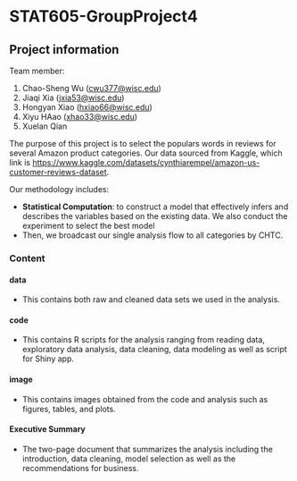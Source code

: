 # STAT605-GroupProject4

## Project information

Team member:
1. Chao-Sheng Wu (cwu377@wisc.edu)
2. Jiaqi Xia (jxia53@wisc.edu)
3. Hongyan Xiao (hxiao66@wisc.edu)
4. Xiyu HAao (xhao33@wisc.edu)
5. Xuelan Qian

The purpose of this project is to select the populars words in reviews for several Amazon product categories. Our data sourced from Kaggle, which link is https://www.kaggle.com/datasets/cynthiarempel/amazon-us-customer-reviews-dataset.

Our methodology includes:
- **Statistical Computation**: to construct a model that effectively infers and describes the variables based on the existing data. We also conduct the experiment to select the best model
- Then, we broadcast our single analysis flow to all categories by CHTC.

### Content
#### data
- This contains both raw and cleaned data sets we used in the analysis.

#### code
- This contains R scripts for the analysis ranging from reading data, exploratory data analysis, data cleaning, data modeling as well as script for Shiny app.

#### image
- This contains images obtained from the code and analysis such as figures, tables, and plots.

#### Executive Summary
- The two-page document that summarizes the analysis including the introduction, data cleaning, model selection as well as the recommendations for business.
